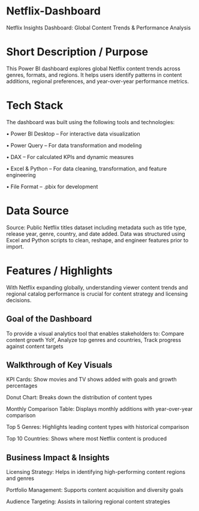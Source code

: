 # Netflix-Dashboard

Netflix Insights Dashboard: Global Content Trends & Performance Analysis

# Short Description / Purpose
This Power BI dashboard explores global Netflix content trends across genres, formats, and regions. It helps users identify patterns in content additions, regional preferences, and year-over-year performance metrics.

# Tech Stack
The dashboard was built using the following tools and technologies:

• Power BI Desktop – For interactive data visualization

• Power Query – For data transformation and modeling

• DAX – For calculated KPIs and dynamic measures

• Excel & Python – For data cleaning, transformation, and feature engineering

• File Format – .pbix for development 

# Data Source
Source: Public Netflix titles dataset including metadata such as title type, release year, genre, country, and date added.
Data was structured using Excel and Python scripts to clean, reshape, and engineer features prior to import.

# Features / Highlights
With Netflix expanding globally, understanding viewer content trends and regional catalog performance is crucial for content strategy and licensing decisions.

## Goal of the Dashboard
To provide a visual analytics tool that enables stakeholders to: Compare content growth YoY, Analyze top genres and countries, Track progress against content targets

## Walkthrough of Key Visuals

KPI Cards: Show movies and TV shows added with goals and growth percentages

Donut Chart: Breaks down the distribution of content types

Monthly Comparison Table: Displays monthly additions with year-over-year comparison

Top 5 Genres: Highlights leading content types with historical comparison

Top 10 Countries: Shows where most Netflix content is produced

## Business Impact & Insights

Licensing Strategy: Helps in identifying high-performing content regions and genres

Portfolio Management: Supports content acquisition and diversity goals

Audience Targeting: Assists in tailoring regional content strategies
